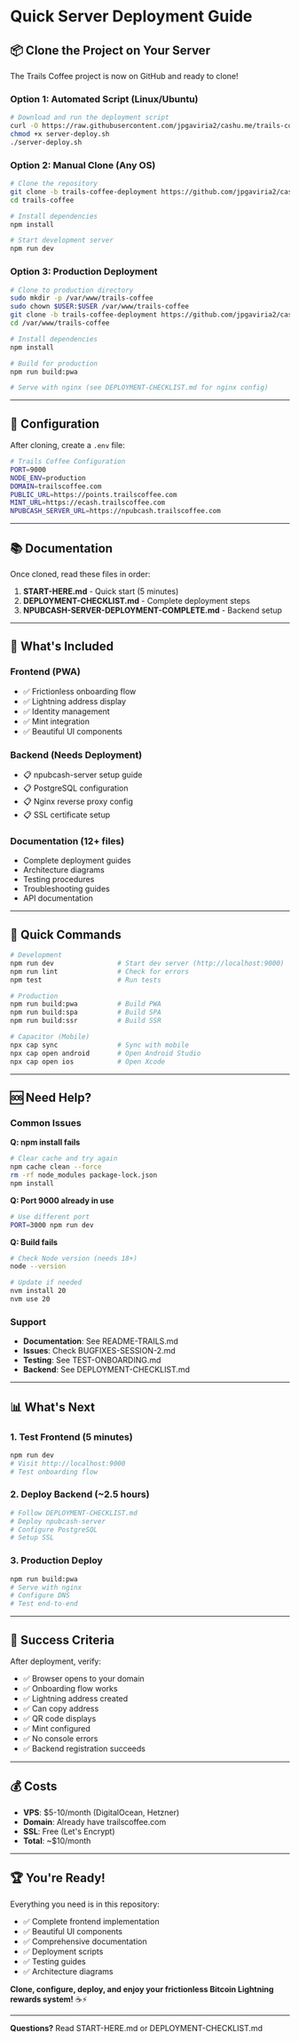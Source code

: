 # Quick Server Deployment Guide

## 📦 **Clone the Project on Your Server**

The Trails Coffee project is now on GitHub and ready to clone!

### Option 1: Automated Script (Linux/Ubuntu)

```bash
# Download and run the deployment script
curl -O https://raw.githubusercontent.com/jpgaviria2/cashu.me/trails-coffee-deployment/server-deploy.sh
chmod +x server-deploy.sh
./server-deploy.sh
```

### Option 2: Manual Clone (Any OS)

```bash
# Clone the repository
git clone -b trails-coffee-deployment https://github.com/jpgaviria2/cashu.me.git trails-coffee
cd trails-coffee

# Install dependencies
npm install

# Start development server
npm run dev
```

### Option 3: Production Deployment

```bash
# Clone to production directory
sudo mkdir -p /var/www/trails-coffee
sudo chown $USER:$USER /var/www/trails-coffee
git clone -b trails-coffee-deployment https://github.com/jpgaviria2/cashu.me.git /var/www/trails-coffee
cd /var/www/trails-coffee

# Install dependencies
npm install

# Build for production
npm run build:pwa

# Serve with nginx (see DEPLOYMENT-CHECKLIST.md for nginx config)
```

---

## 🔧 **Configuration**

After cloning, create a `.env` file:

```bash
# Trails Coffee Configuration
PORT=9000
NODE_ENV=production
DOMAIN=trailscoffee.com
PUBLIC_URL=https://points.trailscoffee.com
MINT_URL=https://ecash.trailscoffee.com
NPUBCASH_SERVER_URL=https://npubcash.trailscoffee.com
```

---

## 📚 **Documentation**

Once cloned, read these files in order:

1. **START-HERE.md** - Quick start (5 minutes)
2. **DEPLOYMENT-CHECKLIST.md** - Complete deployment steps
3. **NPUBCASH-SERVER-DEPLOYMENT-COMPLETE.md** - Backend setup

---

## 🚀 **What's Included**

### Frontend (PWA)
- ✅ Frictionless onboarding flow
- ✅ Lightning address display
- ✅ Identity management
- ✅ Mint integration
- ✅ Beautiful UI components

### Backend (Needs Deployment)
- 📋 npubcash-server setup guide
- 📋 PostgreSQL configuration
- 📋 Nginx reverse proxy config
- 📋 SSL certificate setup

### Documentation (12+ files)
- Complete deployment guides
- Architecture diagrams
- Testing procedures
- Troubleshooting guides
- API documentation

---

## 🎯 **Quick Commands**

```bash
# Development
npm run dev                # Start dev server (http://localhost:9000)
npm run lint               # Check for errors
npm test                   # Run tests

# Production
npm run build:pwa          # Build PWA
npm run build:spa          # Build SPA
npm run build:ssr          # Build SSR

# Capacitor (Mobile)
npx cap sync               # Sync with mobile
npx cap open android       # Open Android Studio
npx cap open ios           # Open Xcode
```

---

## 🆘 **Need Help?**

### Common Issues

**Q: npm install fails**
```bash
# Clear cache and try again
npm cache clean --force
rm -rf node_modules package-lock.json
npm install
```

**Q: Port 9000 already in use**
```bash
# Use different port
PORT=3000 npm run dev
```

**Q: Build fails**
```bash
# Check Node version (needs 18+)
node --version

# Update if needed
nvm install 20
nvm use 20
```

### Support

- **Documentation**: See README-TRAILS.md
- **Issues**: Check BUGFIXES-SESSION-2.md
- **Testing**: See TEST-ONBOARDING.md
- **Backend**: See DEPLOYMENT-CHECKLIST.md

---

## 📊 **What's Next**

### 1. Test Frontend (5 minutes)
```bash
npm run dev
# Visit http://localhost:9000
# Test onboarding flow
```

### 2. Deploy Backend (~2.5 hours)
```bash
# Follow DEPLOYMENT-CHECKLIST.md
# Deploy npubcash-server
# Configure PostgreSQL
# Setup SSL
```

### 3. Production Deploy
```bash
npm run build:pwa
# Serve with nginx
# Configure DNS
# Test end-to-end
```

---

## 🎉 **Success Criteria**

After deployment, verify:

- ✅ Browser opens to your domain
- ✅ Onboarding flow works
- ✅ Lightning address created
- ✅ Can copy address
- ✅ QR code displays
- ✅ Mint configured
- ✅ No console errors
- ✅ Backend registration succeeds

---

## 💰 **Costs**

- **VPS**: $5-10/month (DigitalOcean, Hetzner)
- **Domain**: Already have trailscoffee.com
- **SSL**: Free (Let's Encrypt)
- **Total**: ~$10/month

---

## 🏆 **You're Ready!**

Everything you need is in this repository:

- ✅ Complete frontend implementation
- ✅ Beautiful UI components
- ✅ Comprehensive documentation
- ✅ Deployment scripts
- ✅ Testing guides
- ✅ Architecture diagrams

**Clone, configure, deploy, and enjoy your frictionless Bitcoin Lightning rewards system!** ☕⚡

---

**Questions?** Read START-HERE.md or DEPLOYMENT-CHECKLIST.md

